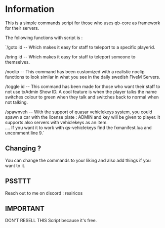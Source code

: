 # Information 

This is a simple commands script for those who uses qb-core as framework for their servers.


The following functions with script is :

`/goto id    -- Which makes it easy for staff to teleport to a specific playerid.

/bring id   --  Which makes it easy for staff to teleport someone to themselves.

/noclip     -- This command has been customized with a realistic noclip functions to look similar in what you see in the daily swedish FiveM Servers.

/toggle id  -- This command has been made for those who want their staff to not use txAdmin Show ID. 
                A cool feature is when the player talks the name switches colour to green when they talk and switches back to normal when not talking.

/spawnveh   -- With the support of quasar vehiclekeys system, you could spawn a car with the license plate : ADMIN and key will be given to player. it supports also servers with vehiclekeys as an item.    
             .... If you want it to work with qs-vehiclekeys find the fxmanifest.lua and uncomment line 9.`


## Changing ? ##

You can change the commands to your liking and also add things if you want to it.



## PSSTTT ## 

Reach out to me on discord : realricos

## IMPORTANT ## 
DON'T RESELL THIS Script because it's free. 
